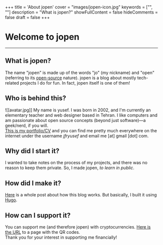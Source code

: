 +++
title = 'About jopen'
cover = "images/jopen-icon.jpg"
keywords = ["", ""]
description = "What is jopen?"
showFullContent = false
hideComments = false
draft = false
+++

# Welcome to jopen

---

## What is jopen?

The name "jopen" is made up of the words "jo" (my nickname) and "open" (referring to its [open-source](https://github.com/jfryusef/jopen) nature). jopen is a blog about mostly tech-related projects I do for fun. In fact, jopen itself is one of them!

## Who is behind this?
![[avatar.jpg]]
My name is yusef. I was born in 2002, and I'm currently an elementary teacher and web designer based in Tehran. I like computers and am passionate about open source concepts (beyond just software)—a geek/nerd, if you will.  
[This is my portfolio/CV](https://jfryusef.work) and you can find me pretty much everywhere on the internet under the username _jfryusef_ and email me [at] gmail [dot] com.

## Why did I start it?

I wanted to take notes on the process of my projects, and there was no reason to keep them private. So, I made jopen, _to learn in public_.

## How did I make it?

[Here](https://jfryusef.link/posts/how-did-i-make-jopen/) is a whole post about how this blog works. But basically, I built it using [Hugo](https://gohugo.io/).

## How can I support it?

You can support me (and therefore jopen) with cryptocurrencies. [Here is the URL](https://www.jfryusef.work/support/) to a page with the QR codes.  
Thank you for your interest in supporting me financially!
